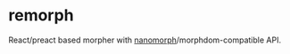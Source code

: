 # remorph

React/preact based morpher with [nanomorph](https://github.com/choojs/nanomorph)/morphdom-compatible API.

```js
```
